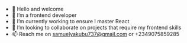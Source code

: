- 👋 Hello and welcome 
- 👀 I’m a frontend developer 
- 🌱 I’m currently working to ensure I master React 
- 💞️ I’m looking to collaborate on projects that require my frontend skills
- 📫 Reach me on samuelyakubu737@gmail.com or +2349075859285 


